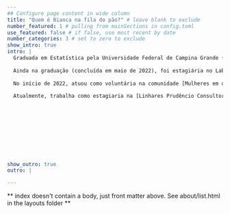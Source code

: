 ```yaml
---
## Configure page content in wide column
title: "Quem é Bianca na fila do pão?" # leave blank to exclude
number_featured: 1 # pulling from mainSections in config.toml
use_featured: false # if false, use most recent by date
number_categories: 3 # set to zero to exclude
show_intro: true
intro: |
  Graduada em Estatística pela Universidade Federal de Campina Grande (UFCG). Participou do Programa de Educação Tutorial (PET), onde ministrou cursos de R e Latex, foi monitora da disciplina Inferência Estatística e iniciação científica na área de Análise Exploratória de Dados.
  
  Ainda na graduação (concluída em maio de 2022), foi estagiária no Laboratório de Análises Estatística da UFCG e realizou diversas análises que lhe mostraram a importância de entender o contexto dos problemas e como é crucial criar uma narrativa de dados.
  
  No início de 2022, atuou como voluntária na comunidade [Mulheres em dados](https://www.linkedin.com/company/mulheresemdados/?originalSubdomain=br), sendo responsável por ajudar na produção dos conteúdos do Instagram. 
  
  Atualmente, trabalha como estagiaria na [Linhares Prudêncio Consultoria e Gestão Empresarial](https://linharesprudencio.com.br/), onde auxilia a monitorar o financeiro de diversas empresas, bem como controlar gastos, prever problemas, sugerir soluções e apresentar esses dados periodicamente.

  
 


  
  


 
show_outro: true
outro: |

---
```


** index doesn't contain a body, just front matter above.
See about/list.html in the layouts folder **
